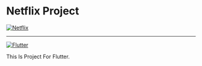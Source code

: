 # Netflix Project
[![Netflix](https://img.shields.io/badge/Netflix-E50914?style=flat&logo=netflix&logoColor=white)](https://www.netflix.com)
<br>

-------------------------------------------------------------------------------------------------------------------------------------------
[![Flutter](https://img.shields.io/badge/Flutter-02569B?style=flat&logo=flutter&logoColor=white)](https://flutter.dev/)

This Is Project For Flutter.
